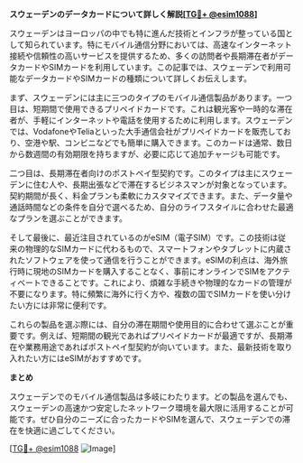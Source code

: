 **スウェーデンのデータカードについて詳しく解説[[TG💪+ @esim1088](https://t.me/s/esim1088)]**

スウェーデンはヨーロッパの中でも特に進んだ技術とインフラが整っている国として知られています。特にモバイル通信分野においては、高速なインターネット接続や信頼性の高いサービスを提供するため、多くの訪問者や長期滞在者がデータカードやSIMカードを利用しています。この記事では、スウェーデンで利用可能なデータカードやSIMカードの種類について詳しくお伝えします。

まず、スウェーデンには主に三つのタイプのモバイル通信製品があります。一つ目は、短期間で使用できるプリペイドカードです。これは観光客や一時的な滞在者が、手軽にインターネットや電話を使用するために利用します。スウェーデンでは、VodafoneやTeliaといった大手通信会社がプリペイドカードを販売しており、空港や駅、コンビニなどでも簡単に購入できます。このカードは通常、数日から数週間の有効期限を持ちますが、必要に応じて追加チャージも可能です。

二つ目は、長期滞在者向けのポストペイ型契約です。このタイプは主にスウェーデンに住む人や、長期出張などで滞在するビジネスマンが対象となっています。契約期間が長く、料金プランも柔軟にカスタマイズできます。また、データ量や通話時間などの条件を自分で選べるため、自分のライフスタイルに合わせた最適なプランを選ぶことができます。

そして最後に、最近注目されているのがeSIM（電子SIM）です。この技術は従来の物理的なSIMカードに代わるもので、スマートフォンやタブレットに内蔵されたソフトウェアを使って通信を行うことができます。eSIMの利点は、海外旅行時に現地のSIMカードを購入することなく、事前にオンラインでSIMをアクティベートできることです。これにより、煩雑な手続きや物理的なカードの管理が不要になります。特に頻繁に海外に行く方や、複数の国でSIMカードを使い分けたい方には非常に便利です。

これらの製品を選ぶ際には、自分の滞在期間や使用目的に合わせて選ぶことが重要です。例えば、短期間の観光であればプリペイドカードが最適ですが、長期滞在や業務用途であればポストペイ型契約が向いています。また、最新技術を取り入れたい方にはeSIMがおすすめです。

**まとめ**

スウェーデンでのモバイル通信製品は多岐にわたります。どの製品を選んでも、スウェーデンの高速かつ安定したネットワーク環境を最大限に活用することが可能です。ぜひ自分のニーズに合ったカードやSIMを選んで、スウェーデンでの滞在を快適に過ごしてください。

[[TG💪+ @esim1088](https://t.me/s/esim1088) ![Image](https://i.postimg.cc/Y0z9fWf4/image.png)]